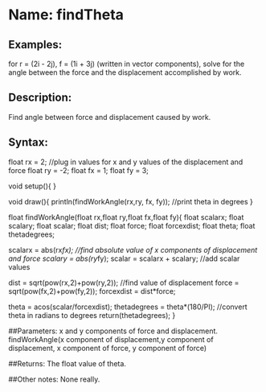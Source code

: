 # Name: findTheta

## Examples:
for r = (2i - 2j), f = (1i + 3j) (written in vector components), solve for the angle between the force and the displacement accomplished by work.

## Description:
Find angle between force and displacement caused by work. 

## Syntax:
float rx = 2; //plug in values for x and y values of the displacement and force
float ry = -2;
float fx = 1;
float fy = 3;

void setup(){
}

void draw(){
  println(findWorkAngle(rx,ry, fx, fy)); //print theta in degrees 
}


float findWorkAngle(float rx,float ry,float fx,float fy){ 
  float scalarx; 
  float scalary;
  float scalar;
  float dist;
  float force;
  float forcexdist;
  float theta;
  float thetadegrees; 

  scalarx = abs(rx*fx); //find absolute value of x components of displacement and force 
  scalary = abs(ry*fy);
  scalar = scalarx + scalary; //add scalar values

  dist = sqrt(pow(rx,2)+pow(ry,2)); //find value of displacement 
  force = sqrt(pow(fx,2)+pow(fy,2));
  forcexdist = dist*force;

  theta = acos(scalar/forcexdist);
  thetadegrees = theta*(180/PI); //convert theta in radians to degrees 
  return(thetadegrees);
}

##Parameters: 
x and y components of force and displacement. findWorkAngle(x component of displacement,y component of displacement, x component of force, y component of force)

##Returns:
The float value of theta. 

##Other notes:
None really. 
